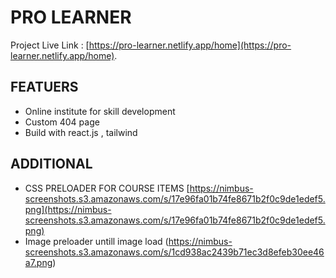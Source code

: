 # PRO LEARNER 

Project Live Link :  [https://pro-learner.netlify.app/home](https://pro-learner.netlify.app/home).

## FEATUERS 
* Online institute for skill development
* Custom 404 page 
* Build with react.js , tailwind

## ADDITIONAL 
* CSS PRELOADER FOR COURSE ITEMS [https://nimbus-screenshots.s3.amazonaws.com/s/17e96fa01b74fe8671b2f0c9de1edef5.png](https://nimbus-screenshots.s3.amazonaws.com/s/17e96fa01b74fe8671b2f0c9de1edef5.png)
* Image preloader untill image load (https://nimbus-screenshots.s3.amazonaws.com/s/1cd938ac2439b71ec3d8efeb30ee46a7.png)


